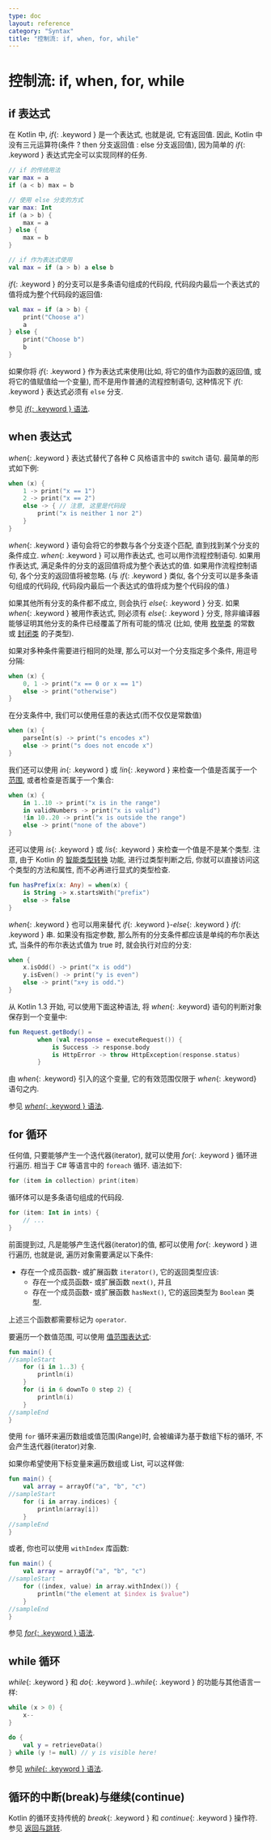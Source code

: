 ```yaml
---
type: doc
layout: reference
category: "Syntax"
title: "控制流: if, when, for, while"
---
```


# 控制流: if, when, for, while

## if 表达式

在 Kotlin 中, *if*{: .keyword } 是一个表达式, 也就是说, 它有返回值.
因此, Kotlin 中没有三元运算符(条件 ? then 分支返回值 : else 分支返回值), 因为简单的 *if*{: .keyword } 表达式完全可以实现同样的任务.

<div class="sample" markdown="1" theme="idea" data-highlight-only>

```kotlin
// if 的传统用法
var max = a
if (a < b) max = b

// 使用 else 分支的方式
var max: Int
if (a > b) {
    max = a
} else {
    max = b
}

// if 作为表达式使用
val max = if (a > b) a else b
```

</div>

*if*{: .keyword } 的分支可以是多条语句组成的代码段, 代码段内最后一个表达式的值将成为整个代码段的返回值:

<div class="sample" markdown="1" theme="idea" data-highlight-only>

```kotlin
val max = if (a > b) {
    print("Choose a")
    a
} else {
    print("Choose b")
    b
}
```

</div>

如果你将 *if*{: .keyword } 作为表达式来使用(比如, 将它的值作为函数的返回值, 或将它的值赋值给一个变量), 而不是用作普通的流程控制语句, 这种情况下 *if*{: .keyword } 表达式必须有 `else` 分支.

参见 [*if*{: .keyword } 语法](grammar.html#ifExpression).

## when 表达式

*when*{: .keyword } 表达式替代了各种 C 风格语言中的 switch 语句. 最简单的形式如下例:

<div class="sample" markdown="1" theme="idea" data-highlight-only>

```kotlin
when (x) {
    1 -> print("x == 1")
    2 -> print("x == 2")
    else -> { // 注意, 这里是代码段
        print("x is neither 1 nor 2")
    }
}
```

</div>

*when*{: .keyword } 语句会将它的参数与各个分支逐个匹配, 直到找到某个分支的条件成立.
*when*{: .keyword } 可以用作表达式, 也可以用作流程控制语句.
如果用作表达式, 满足条件的分支的返回值将成为整个表达式的值.
如果用作流程控制语句, 各个分支的返回值将被忽略.
(与 *if*{: .keyword } 类似, 各个分支可以是多条语句组成的代码段, 代码段内最后一个表达式的值将成为整个代码段的值.)

如果其他所有分支的条件都不成立, 则会执行 *else*{: .keyword } 分支.
如果 *when*{: .keyword } 被用作表达式, 则必须有 *else*{: .keyword } 分支, 除非编译器能够证明其他分支的条件已经覆盖了所有可能的情况
(比如, 使用 [枚举类](enum-classes.html) 的常数 或 [封闭类](sealed-classes.html) 的子类型).

如果对多种条件需要进行相同的处理, 那么可以对一个分支指定多个条件, 用逗号分隔:

<div class="sample" markdown="1" theme="idea" data-highlight-only>

```kotlin
when (x) {
    0, 1 -> print("x == 0 or x == 1")
    else -> print("otherwise")
}
```

</div>

在分支条件中, 我们可以使用任意的表达式(而不仅仅是常数值)

<div class="sample" markdown="1" theme="idea" data-highlight-only>

```kotlin
when (x) {
    parseInt(s) -> print("s encodes x")
    else -> print("s does not encode x")
}
```

</div>

我们还可以使用 *in*{: .keyword } 或 *!in*{: .keyword } 来检查一个值是否属于一个 [范围](ranges.html), 或者检查是否属于一个集合:

<div class="sample" markdown="1" theme="idea" data-highlight-only>

```kotlin
when (x) {
    in 1..10 -> print("x is in the range")
    in validNumbers -> print("x is valid")
    !in 10..20 -> print("x is outside the range")
    else -> print("none of the above")
}
```

</div>

还可以使用 *is*{: .keyword } 或 *!is*{: .keyword } 来检查一个值是不是某个类型.
注意, 由于 Kotlin 的 [智能类型转换](typecasts.html#smart-casts) 功能,
进行过类型判断之后, 你就可以直接访问这个类型的方法和属性, 而不必再进行显式的类型检查.

<div class="sample" markdown="1" theme="idea" data-highlight-only>

```kotlin
fun hasPrefix(x: Any) = when(x) {
    is String -> x.startsWith("prefix")
    else -> false
}
```

</div>

*when*{: .keyword } 也可以用来替代 *if*{: .keyword }-*else*{: .keyword } *if*{: .keyword } 串.
如果没有指定参数, 那么所有的分支条件都应该是单纯的布尔表达式, 当条件的布尔表达式值为 true 时, 就会执行对应的分支:

<div class="sample" markdown="1" theme="idea" data-highlight-only>

```kotlin
when {
    x.isOdd() -> print("x is odd")
    y.isEven() -> print("y is even")
    else -> print("x+y is odd.")
}
```

</div>

从 Kotlin 1.3 开始, 可以使用下面这种语法, 将 *when*{: .keyword} 语句的判断对象保存到一个变量中:

<div class="sample" markdown="1" theme="idea" data-highlight-only>

```kotlin
fun Request.getBody() =
        when (val response = executeRequest()) {
            is Success -> response.body
            is HttpError -> throw HttpException(response.status)
        }
```

</div>

由 *when*{: .keyword} 引入的这个变量, 它的有效范围仅限于 *when*{: .keyword} 语句之内.

参见 [*when*{: .keyword } 语法](grammar.html#whenExpression).


## for 循环

任何值, 只要能够产生一个迭代器(iterator), 就可以使用 *for*{: .keyword } 循环进行遍历.
相当于 C# 等语言中的 `foreach` 循环. 语法如下:

<div class="sample" markdown="1" theme="idea" data-highlight-only>

```kotlin
for (item in collection) print(item)
```

</div>

循环体可以是多条语句组成的代码段.

<div class="sample" markdown="1" theme="idea" data-highlight-only>

```kotlin
for (item: Int in ints) {
    // ...
}
```

</div>

前面提到过, 凡是能够产生迭代器(iterator)的值, 都可以使用 *for*{: .keyword } 进行遍历, 也就是说, 遍历对象需要满足以下条件:

* 存在一个成员函数- 或扩展函数 `iterator()`, 它的返回类型应该:
  * 存在一个成员函数- 或扩展函数 `next()`, 并且
  * 存在一个成员函数- 或扩展函数 `hasNext()`, 它的返回类型为 `Boolean` 类型.

上述三个函数都需要标记为 `operator`.

要遍历一个数值范围, 可以使用 [值范围表达式](ranges.html):

<div class="sample" markdown="1" theme="idea">

```kotlin
fun main() {
//sampleStart
    for (i in 1..3) {
        println(i)
    }
    for (i in 6 downTo 0 step 2) {
        println(i)
    }
//sampleEnd
}
```

</div>

使用 `for` 循环来遍历数组或值范围(Range)时, 会被编译为基于数组下标的循环, 不会产生迭代器(iterator)对象.

如果你希望使用下标变量来遍历数组或 List, 可以这样做:

<div class="sample" markdown="1" theme="idea">

```kotlin
fun main() {
    val array = arrayOf("a", "b", "c")
//sampleStart
    for (i in array.indices) {
        println(array[i])
    }
//sampleEnd
}
```

</div>

或者, 你也可以使用 `withIndex` 库函数:

<div class="sample" markdown="1" theme="idea">

```kotlin
fun main() {
    val array = arrayOf("a", "b", "c")
//sampleStart
    for ((index, value) in array.withIndex()) {
        println("the element at $index is $value")
    }
//sampleEnd
}
```

</div>

参见 [*for*{: .keyword } 语法](grammar.html#forStatement).

## while 循环

*while*{: .keyword } 和 *do*{: .keyword }..*while*{: .keyword } 的功能与其他语言一样:

<div class="sample" markdown="1" theme="idea" data-highlight-only>

```kotlin
while (x > 0) {
    x--
}

do {
    val y = retrieveData()
} while (y != null) // y is visible here!
```

</div>

参见 [*while*{: .keyword } 语法](grammar.html#whileStatement).

## 循环的中断(break)与继续(continue)

Kotlin 的循环支持传统的 *break*{: .keyword } 和 *continue*{: .keyword } 操作符. 参见 [返回与跳转](returns.html).
